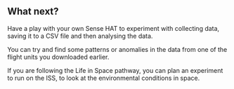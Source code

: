 ## What next?

Have a play with your own Sense HAT to experiment with collecting data, saving it to a CSV file and then analysing the data.

You can try and find some patterns or anomalies in the data from one of the flight units you downloaded earlier.

If you are following the Life in Space pathway, you can plan an experiment to run on the ISS, to look at the environmental conditions in space.


